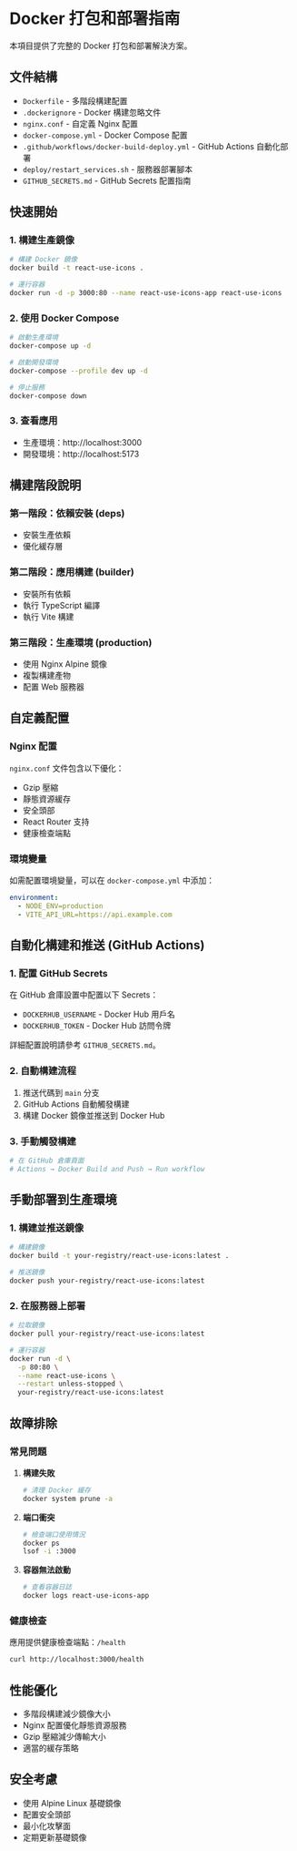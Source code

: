 # Docker 打包和部署指南

本項目提供了完整的 Docker 打包和部署解決方案。

## 文件結構

- `Dockerfile` - 多階段構建配置
- `.dockerignore` - Docker 構建忽略文件
- `nginx.conf` - 自定義 Nginx 配置
- `docker-compose.yml` - Docker Compose 配置
- `.github/workflows/docker-build-deploy.yml` - GitHub Actions 自動化部署
- `deploy/restart_services.sh` - 服務器部署腳本
- `GITHUB_SECRETS.md` - GitHub Secrets 配置指南

## 快速開始

### 1. 構建生產鏡像

```bash
# 構建 Docker 鏡像
docker build -t react-use-icons .

# 運行容器
docker run -d -p 3000:80 --name react-use-icons-app react-use-icons
```

### 2. 使用 Docker Compose

```bash
# 啟動生產環境
docker-compose up -d

# 啟動開發環境
docker-compose --profile dev up -d

# 停止服務
docker-compose down
```

### 3. 查看應用

- 生產環境：http://localhost:3000
- 開發環境：http://localhost:5173

## 構建階段說明

### 第一階段：依賴安裝 (deps)
- 安裝生產依賴
- 優化緩存層

### 第二階段：應用構建 (builder)
- 安裝所有依賴
- 執行 TypeScript 編譯
- 執行 Vite 構建

### 第三階段：生產環境 (production)
- 使用 Nginx Alpine 鏡像
- 複製構建產物
- 配置 Web 服務器

## 自定義配置

### Nginx 配置

`nginx.conf` 文件包含以下優化：

- Gzip 壓縮
- 靜態資源緩存
- 安全頭部
- React Router 支持
- 健康檢查端點

### 環境變量

如需配置環境變量，可以在 `docker-compose.yml` 中添加：

```yaml
environment:
  - NODE_ENV=production
  - VITE_API_URL=https://api.example.com
```

## 自動化構建和推送 (GitHub Actions)

### 1. 配置 GitHub Secrets

在 GitHub 倉庫設置中配置以下 Secrets：

- `DOCKERHUB_USERNAME` - Docker Hub 用戶名
- `DOCKERHUB_TOKEN` - Docker Hub 訪問令牌

詳細配置說明請參考 `GITHUB_SECRETS.md`。

### 2. 自動構建流程

1. 推送代碼到 `main` 分支
2. GitHub Actions 自動觸發構建
3. 構建 Docker 鏡像並推送到 Docker Hub

### 3. 手動觸發構建

```bash
# 在 GitHub 倉庫頁面
# Actions → Docker Build and Push → Run workflow
```

## 手動部署到生產環境

### 1. 構建並推送鏡像

```bash
# 構建鏡像
docker build -t your-registry/react-use-icons:latest .

# 推送鏡像
docker push your-registry/react-use-icons:latest
```

### 2. 在服務器上部署

```bash
# 拉取鏡像
docker pull your-registry/react-use-icons:latest

# 運行容器
docker run -d \
  -p 80:80 \
  --name react-use-icons \
  --restart unless-stopped \
  your-registry/react-use-icons:latest
```

## 故障排除

### 常見問題

1. **構建失敗**
   ```bash
   # 清理 Docker 緩存
   docker system prune -a
   ```

2. **端口衝突**
   ```bash
   # 檢查端口使用情況
   docker ps
   lsof -i :3000
   ```

3. **容器無法啟動**
   ```bash
   # 查看容器日誌
   docker logs react-use-icons-app
   ```

### 健康檢查

應用提供健康檢查端點：`/health`

```bash
curl http://localhost:3000/health
```

## 性能優化

- 多階段構建減少鏡像大小
- Nginx 配置優化靜態資源服務
- Gzip 壓縮減少傳輸大小
- 適當的緩存策略

## 安全考慮

- 使用 Alpine Linux 基礎鏡像
- 配置安全頭部
- 最小化攻擊面
- 定期更新基礎鏡像

